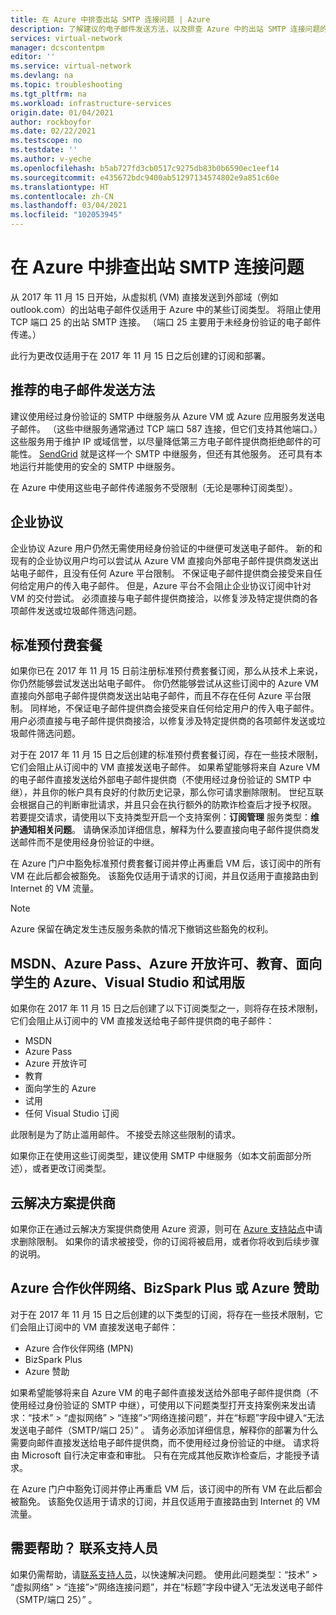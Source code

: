 ```yaml
---
title: 在 Azure 中排查出站 SMTP 连接问题 | Azure
description: 了解建议的电子邮件发送方法，以及排查 Azure 中的出站 SMTP 连接问题的方法。
services: virtual-network
manager: dcscontentpm
editor: ''
ms.service: virtual-network
ms.devlang: na
ms.topic: troubleshooting
ms.tgt_pltfrm: na
ms.workload: infrastructure-services
origin.date: 01/04/2021
author: rockboyfor
ms.date: 02/22/2021
ms.testscope: no
ms.testdate: ''
ms.author: v-yeche
ms.openlocfilehash: b5ab727fd3cb0517c9275db83b0b6590ec1eef14
ms.sourcegitcommit: e435672bdc9400ab51297134574802e9a851c60e
ms.translationtype: HT
ms.contentlocale: zh-CN
ms.lasthandoff: 03/04/2021
ms.locfileid: "102053945"
---
```

# <a name="troubleshoot-outbound-smtp-connectivity-problems-in-azure"></a>在 Azure 中排查出站 SMTP 连接问题

从 2017 年 11 月 15 日开始，从虚拟机 (VM) 直接发送到外部域（例如 outlook.com）的出站电子邮件仅适用于 Azure 中的某些订阅类型。 将阻止使用 TCP 端口 25 的出站 SMTP 连接。 （端口 25 主要用于未经身份验证的电子邮件传递。）

<!--Not Available on gmail.com-->

此行为更改仅适用于在 2017 年 11 月 15 日之后创建的订阅和部署。

## <a name="recommended-method-of-sending-email"></a>推荐的电子邮件发送方法

建议使用经过身份验证的 SMTP 中继服务从 Azure VM 或 Azure 应用服务发送电子邮件。 （这些中继服务通常通过 TCP 端口 587 连接，但它们支持其他端口。）这些服务用于维护 IP 或域信誉，以尽量降低第三方电子邮件提供商拒绝邮件的可能性。 [SendGrid](https://sendgrid.com/partners/azure/) 就是这样一个 SMTP 中继服务，但还有其他服务。 还可具有本地运行并能使用的安全的 SMTP 中继服务。

在 Azure 中使用这些电子邮件传递服务不受限制（无论是哪种订阅类型）。

## <a name="enterprise-agreement"></a>企业协议

企业协议 Azure 用户仍然无需使用经身份验证的中继便可发送电子邮件。 新的和现有的企业协议用户均可以尝试从 Azure VM 直接向外部电子邮件提供商发送出站电子邮件，且没有任何 Azure 平台限制。 不保证电子邮件提供商会接受来自任何给定用户的传入电子邮件。 但是，Azure 平台不会阻止企业协议订阅中针对 VM 的交付尝试。 必须直接与电子邮件提供商接洽，以修复涉及特定提供商的各项邮件发送或垃圾邮件筛选问题。

## <a name="standard-pay-in-advance-offer"></a>标准预付费套餐

如果你已在 2017 年 11 月 15 日前注册标准预付费套餐订阅，那么从技术上来说，你仍然能够尝试发送出站电子邮件。 你仍然能够尝试从这些订阅中的 Azure VM 直接向外部电子邮件提供商发送出站电子邮件，而且不存在任何 Azure 平台限制。 同样地，不保证电子邮件提供商会接受来自任何给定用户的传入电子邮件。 用户必须直接与电子邮件提供商接洽，以修复涉及特定提供商的各项邮件发送或垃圾邮件筛选问题。

对于在 2017 年 11 月 15 日之后创建的标准预付费套餐订阅，存在一些技术限制，它们会阻止从订阅中的 VM 直接发送电子邮件。 如果希望能够将来自 Azure VM 的电子邮件直接发送给外部电子邮件提供商（不使用经过身份验证的 SMTP 中继），并且你的帐户具有良好的付款历史记录，那么你可请求删除限制。 世纪互联会根据自己的判断审批请求，并且只会在执行额外的防欺诈检查后才授予权限。 若要提交请求，请使用以下支持类型开启一个支持案例：**订阅管理** 服务类型：**维护通知相关问题**。 请确保添加详细信息，解释为什么要直接向电子邮件提供商发送邮件而不是使用经身份验证的中继。

<!--MOONCAKE CUSTOMIZE NOT AVIABLLE ON You can do so in the **Connectivity** section of the **Diagnose and Solve** blade for an Azure Virtual Network resource in the Azure portal. -->
<!--MOONCAKE CORRECT ON support type: **Subscription Management** service type: **Maintenance notification related issue**-->

在 Azure 门户中豁免标准预付费套餐订阅并停止再重启 VM 后，该订阅中的所有 VM 在此后都会被豁免。 该豁免仅适用于请求的订阅，并且仅适用于直接路由到 Internet 的 VM 流量。

> [!NOTE]
> Azure 保留在确定发生违反服务条款的情况下撤销这些豁免的权利。

## <a name="msdn-azure-pass-azure-in-open-education-azure-for-students-visual-studio-and-trial"></a>MSDN、Azure Pass、Azure 开放许可、教育、面向学生的 Azure、Visual Studio 和试用版

如果你在 2017 年 11 月 15 日之后创建了以下订阅类型之一，则将存在技术限制，它们会阻止从订阅中的 VM 直接发送给电子邮件提供商的电子邮件：
- MSDN
- Azure Pass
- Azure 开放许可
- 教育
- 面向学生的 Azure
- 试用
- 任何 Visual Studio 订阅  

此限制是为了防止滥用邮件。 不接受去除这些限制的请求。

如果你正在使用这些订阅类型，建议使用 SMTP 中继服务（如本文前面部分所述），或者更改订阅类型。

## <a name="cloud-solution-provider"></a>云解决方案提供商

<!--Not Available on  the **Connectivity** section of the **Diagnose and Solve** pane-->

如果你正在通过云解决方案提供商使用 Azure 资源，则可在 [Azure 支持站点](https://support.azure.cn/support/support-azure/)中请求删除限制。 如果你的请求被接受，你的订阅将被启用，或者你将收到后续步骤的说明。

## <a name="azure-partner-network-bizspark-plus-or-azure-sponsorship"></a>Azure 合作伙伴网络、BizSpark Plus 或 Azure 赞助

对于在 2017 年 11 月 15 日之后创建的以下类型的订阅，将存在一些技术限制，它们会阻止订阅中的 VM 直接发送电子邮件：

- Azure 合作伙伴网络 (MPN)
- BizSpark Plus
- Azure 赞助

<!--CORRECT ON  Network connectivity problems -->

如果希望能够将来自 Azure VM 的电子邮件直接发送给外部电子邮件提供商（不使用经过身份验证的 SMTP 中继），可使用以下问题类型打开支持案例来发出请求：“技术” > “虚拟网络” > “连接”>“网络连接问题”，并在“标题”字段中键入“无法发送电子邮件（SMTP/端口 25）”    。 请务必添加详细信息，解释你的部署为什么需要向邮件直接发送给电子邮件提供商，而不使用经过身份验证的中继。 请求将由 Microsoft 自行决定审查和审批。 只有在完成其他反欺诈检查后，才能授予请求。 

在 Azure 门户中豁免订阅并停止再重启 VM 后，该订阅中的所有 VM 在此后都会被豁免。 该豁免仅适用于请求的订阅，并且仅适用于直接路由到 Internet 的 VM 流量。

## <a name="need-help-contact-support"></a>需要帮助？ 联系支持人员

<!--CORRECT ON  Network connectivity problems -->

如果仍需帮助，请[联系支持人员](https://support.azure.cn/support/support-azure/)，以快速解决问题。 使用此问题类型：“技术” > “虚拟网络” > “连接”>“网络连接问题”，并在“标题”字段中键入“无法发送电子邮件（SMTP/端口 25）”    。

<!--MOONCAKE CORRECT ON support type: **Subscription Management** service type: **Maintenance notification related issue**-->

<!--Update_Description: update meta properties, wording update, update link-->